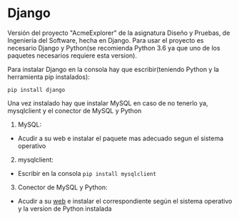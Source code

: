 # Django
Versión del proyecto "AcmeExplorer" de la asignatura Diseño y Pruebas, de Ingeniería del Software, hecha en Django.
Para usar el proyecto es necesario Django y Python(se recomienda Python 3.6 ya que uno de los paquetes necesarios requiere esta version).

Para instalar Django en la consola hay que escribir(teniendo Python y la herramienta pip instalados):

```pip install django```

Una vez instalado hay que instalar MySQL en caso de no tenerlo ya, mysqlclient y el conector de MySQL y Python
1. MySQL:
- Acudir a su web e instalar el paquete mas adecuado segun el sistema operativo

2. mysqlclient:
- Escribir en la consola ```pip install mysqlclient```

3. Conector de MySQL y Python:
- Acudir a su [web](https://dev.mysql.com/downloads/connector/python/) e instalar el correspondiente según el sistema operativo y la version de Python instalada
